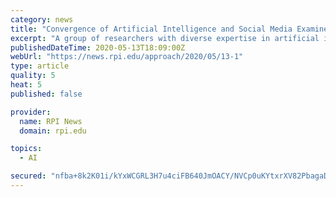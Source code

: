 ```yaml
---
category: news
title: "Convergence of Artificial Intelligence and Social Media Examined in Latest RPI Podcast Episode"
excerpt: "A group of researchers with diverse expertise in artificial intelligence (AI) recently joined Rensselaer Polytechnic Institute as part of the Artificial Intelligence Research Collaboration (AIRC), a joint initiative of Rensselaer and IBM Research."
publishedDateTime: 2020-05-13T18:09:00Z
webUrl: "https://news.rpi.edu/approach/2020/05/13-1"
type: article
quality: 5
heat: 5
published: false

provider:
  name: RPI News
  domain: rpi.edu

topics:
  - AI

secured: "nfba+8k2K01i/kYxWCGRL3H7u4ciFB640JmOACY/NVCp0uKYtxrXV82PbagaDqmWcRDotERP2ztVqes0hYTB47Ue2Nf5o/eSxMvvDITWP379gYuhV+XjYRS075HVRbwnZ0giD2204YehMgjYa9zqUbMvlyKG/AmyU6Pv9Vv0PiA10HCIF/K6hDl+YlW0AZOQta8ki5etOCsDqKl3VXUfgmq9LmCQCEiau0vWhW53V41unDQYiEHerDb+AVSe0qNb2j+e4KKHbfALXlkuyg/8sqW8xTYSSgVCS9q07Ji+Wq8z3ynaS2ydQ9eg/ypa/t6ZFaWy8wKVtwhaLwu/vi3FhE/gP/jSNq82QxZFjgCvjcAXjPMiD4cyNSus31PTJxOA2BVpCfs8M1lSc1w/dWg0l2XeXimgUCN/y/QzGCOZ/dnv8p0RsRQvjusUDE7s4vZxEwgc0JkFh2AwkRfUwZLxzqonNBErktnIZeNQP482cJU=;QIYwpqnZDsQKSEBSB+X5jw=="
---
```


